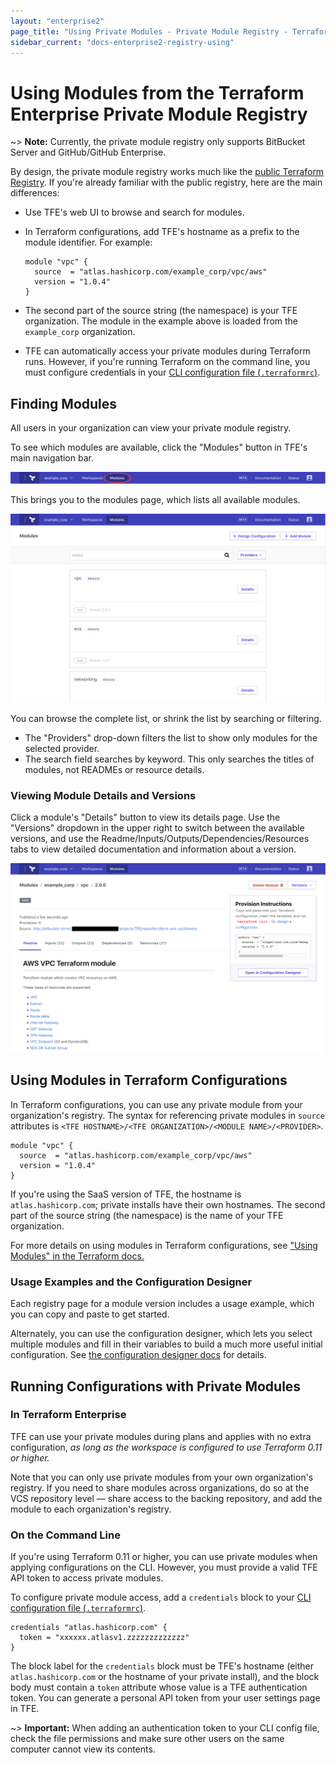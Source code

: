 ```yaml
---
layout: "enterprise2"
page_title: "Using Private Modules - Private Module Registry - Terraform Enterprise Beta"
sidebar_current: "docs-enterprise2-registry-using"
---
```


# Using Modules from the Terraform Enterprise Private Module Registry

~> **Note:** Currently, the private module registry only supports BitBucket Server and GitHub/GitHub Enterprise.

By design, the private module registry works much like the [public Terraform Registry](/docs/registry/index.html). If you're already familiar with the public registry, here are the main differences:

- Use TFE's web UI to browse and search for modules.
- In Terraform configurations, add TFE's hostname as a prefix to the module identifier. For example:

    ```hcl
    module "vpc" {
      source  = "atlas.hashicorp.com/example_corp/vpc/aws"
      version = "1.0.4"
    }
    ```
- The second part of the source string (the namespace) is your TFE organization. The module in the example above is loaded from the `example_corp` organization.
- TFE can automatically access your private modules during Terraform runs. However, if you're running Terraform on the command line, you must configure credentials in your [CLI configuration file (`.terraformrc`)](/docs/commands/cli-config.html).

## Finding Modules

All users in your organization can view your private module registry.

To see which modules are available, click the "Modules" button in TFE's main navigation bar.

![TFE screenshot: Navigation bar with modules button highlighted](./images/using-modules-button.png)

This brings you to the modules page, which lists all available modules.

![TFE screenshot: the list of available modules](./images/using-modules-list.png)

You can browse the complete list, or shrink the list by searching or filtering.

- The "Providers" drop-down filters the list to show only modules for the selected provider.
- The search field searches by keyword. This only searches the titles of modules, not READMEs or resource details.

### Viewing Module Details and Versions

Click a module's "Details" button to view its details page. Use the "Versions" dropdown in the upper right to switch between the available versions, and use the Readme/Inputs/Outputs/Dependencies/Resources tabs to view detailed documentation and information about a version.

![TFE screenshot: a module details page](./images/publish-module-details.png)

## Using Modules in Terraform Configurations

In Terraform configurations, you can use any private module from your organization's registry. The syntax for referencing private modules in `source` attributes is `<TFE HOSTNAME>/<TFE ORGANIZATION>/<MODULE NAME>/<PROVIDER>`.

```hcl
module "vpc" {
  source  = "atlas.hashicorp.com/example_corp/vpc/aws"
  version = "1.0.4"
}
```

If you're using the SaaS version of TFE, the hostname is `atlas.hashicorp.com`; private installs have their own hostnames. The second part of the source string (the namespace) is the name of your TFE organization.

For more details on using modules in Terraform configurations, see ["Using Modules" in the Terraform docs.](/docs/modules/usage.html)

### Usage Examples and the Configuration Designer

Each registry page for a module version includes a usage example, which you can copy and paste to get started.

Alternately, you can use the configuration designer, which lets you select multiple modules and fill in their variables to build a much more useful initial configuration. See [the configuration designer docs](./design.html) for details.

## Running Configurations with Private Modules

### In Terraform Enterprise

TFE can use your private modules during plans and applies with no extra configuration, _as long as the workspace is configured to use Terraform 0.11 or higher._

Note that you can only use private modules from your own organization's registry. If you need to share modules across organizations, do so at the VCS repository level — share access to the backing repository, and add the module to each organization's registry.

### On the Command Line

If you're using Terraform 0.11 or higher, you can use private modules when applying configurations on the CLI. However, you must provide a valid TFE API token to access private modules.

To configure private module access, add a `credentials` block to your [CLI configuration file (`.terraformrc`)](/docs/commands/cli-config.html).

``` hcl
credentials "atlas.hashicorp.com" {
  token = "xxxxxx.atlasv1.zzzzzzzzzzzzz"
}
```

The block label for the `credentials` block must be TFE's hostname (either `atlas.hashicorp.com` or the hostname of your private install), and the block body must contain a `token` attribute whose value is a TFE authentication token. You can generate a personal API token from your user settings page in TFE.

~> **Important:** When adding an authentication token to your CLI config file, check the file permissions and make sure other users on the same computer cannot view its contents.

